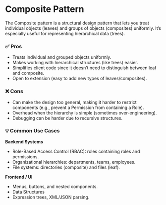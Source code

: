 # Composite Pattern

The Composite pattern is a structural design pattern that lets you treat individual objects (leaves) and groups of objects (composites) uniformly.
It’s especially useful for representing hierarchical data (trees).

### ✅ Pros

* Treats individual and grouped objects uniformly.
* Makes working with hierarchical structures (like trees) easier.
* Simplifies client code since it doesn’t need to distinguish between leaf and composite.
* Open to extension (easy to add new types of leaves/composites).

### ❌ Cons

* Can make the design too general, making it harder to restrict components (e.g., prevent a Permission from containing a Role).
* Overhead when the hierarchy is simple (sometimes over-engineering).
* Debugging can be harder due to recursive structures.

### 💡 Common Use Cases

**Backend Systems**
* Role-Based Access Control (RBAC): roles containing roles and permissions.
* Organizational hierarchies: departments, teams, employees.
* File systems: directories (composite) and files (leaf).

**Frontend / UI**

* Menus, buttons, and nested components.
* Data Structures
* Expression trees, XML/JSON parsing.